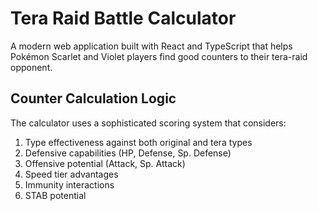 # Tera Raid Battle Calculator

A modern web application built with React and TypeScript that helps Pokémon Scarlet and Violet players find good counters to their tera-raid opponent.

## Counter Calculation Logic

The calculator uses a sophisticated scoring system that considers:
1. Type effectiveness against both original and tera types
2. Defensive capabilities (HP, Defense, Sp. Defense)
3. Offensive potential (Attack, Sp. Attack)
4. Speed tier advantages
5. Immunity interactions
6. STAB potential
